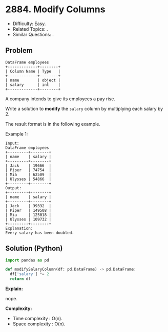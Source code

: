# 2884. Modify Columns

- Difficulty: Easy.
- Related Topics: .
- Similar Questions: .

## Problem

```
DataFrame employees
+-------------+--------+
| Column Name | Type   |
+-------------+--------+
| name        | object |
| salary      | int    |
+-------------+--------+
```

A company intends to give its employees a pay rise.

Write a solution to **modify** the `salary` column by multiplying each salary by 2.

The result format is in the following example.

Example 1:

```
Input:
DataFrame employees
+---------+--------+
| name    | salary |
+---------+--------+
| Jack    | 19666  |
| Piper   | 74754  |
| Mia     | 62509  |
| Ulysses | 54866  |
+---------+--------+
Output:
+---------+--------+
| name    | salary |
+---------+--------+
| Jack    | 39332  |
| Piper   | 149508 |
| Mia     | 125018 |
| Ulysses | 109732 |
+---------+--------+
Explanation:
Every salary has been doubled.
```

## Solution (Python)

```python
import pandas as pd

def modifySalaryColumn(df: pd.DataFrame) -> pd.DataFrame:
  df['salary'] *= 2
  return df
```

**Explain:**

nope.

**Complexity:**

- Time complexity : O(n).
- Space complexity : O(n).
